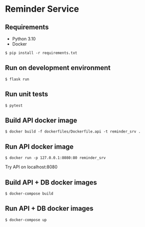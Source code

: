 # Reminder Service

## Requirements

 * Python 3.10
 * Docker

`$ pip install -r requirements.txt`

## Run on development environment

`$ flask run`

## Run unit tests

`$ pytest`

## Build API docker image

`$ docker build -f dockerfiles/Dockerfile.api -t reminder_srv .`

## Run API docker image

`$ docker run -p 127.0.0.1:8080:80 reminder_srv`

Try API on localhost:8080

## Build API + DB docker images

`$ docker-compose build`

## Run API + DB docker images

`$ docker-compose up`
